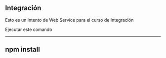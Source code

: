 ## Integración

Esto es un intento de Web Service para el curso de Integración

Ejecutar este comando

----------
npm install
----------